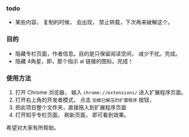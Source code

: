 
### todo 
- 某些内容， 复制的时候， 会出现， 禁止转载，下次再来破解这个。


### 目的

- 隐藏专栏页面，作者信息。目的是只保留阅读空间， 减少干扰。完成。
- 隐藏 4角星，即，那个指示 ai 链接的图标。完成！


### 使用方法

1. 打开 Chrome 浏览器， 输入 `chrome://extensions/` 进入扩展程序页面。
2. 打开右上角的开发者模式， 点击 `加载已解压的扩展程序` 按钮，  
3. 把此项目整个文件夹，直接拖入到扩展程序页面
4. 打开知乎专栏页面， 刷新页面， 即可看到效果。

希望对大家有所帮助。
